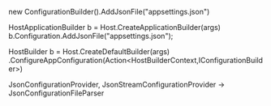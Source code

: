 new ConfigurationBuilder().AddJsonFile("appsettings.json")

HostApplicationBuilder b = Host.CreateApplicationBuilder(args)
b.Configuration.AddJsonFile("appsettings.json");

HostBuilder b = Host.CreateDefaultBuilder(args)
	.ConfigureAppConfiguration(Action<HostBuilderContext,IConfigurationBuilder>)
	
JsonConfigurationProvider, JsonStreamConfigurationProvider -> JsonConfigurationFileParser

